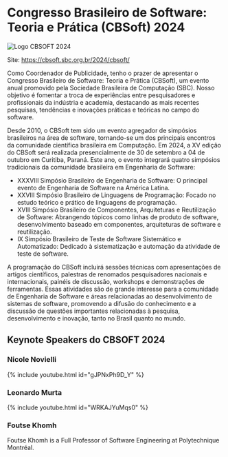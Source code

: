 # Congresso Brasileiro de Software: Teoria e Prática (CBSoft) 2024

![Logo CBSOFT 2024](https://github.com/user-attachments/assets/6877cfc7-b062-45b4-a15e-a518e67edd79)


Site: <https://cbsoft.sbc.org.br/2024/cbsoft/>


Como Coordenador de Publicidade, tenho o prazer de apresentar o Congresso Brasileiro de Software: Teoria e Prática (CBSoft), um evento anual promovido pela Sociedade Brasileira de Computação (SBC). Nosso objetivo é fomentar a troca de experiências entre pesquisadores e profissionais da indústria e academia, destacando as mais recentes pesquisas, tendências e inovações práticas e teóricas no campo do software.

Desde 2010, o CBSoft tem sido um evento agregador de simpósios brasileiros na área de software, tornando-se um dos principais encontros da comunidade científica brasileira em Computação. Em 2024, a XV edição do CBSoft será realizada presencialmente de 30 de setembro a 04 de outubro em Curitiba, Paraná. Este ano, o evento integrará quatro simpósios tradicionais da comunidade brasileira em Engenharia de Software:

- XXXVIII Simpósio Brasileiro de Engenharia de Software: O principal evento de Engenharia de Software na América Latina.
- XXVIII Simpósio Brasileiro de Linguagens de Programação: Focado no estudo teórico e prático de linguagens de programação.
- XVIII Simpósio Brasileiro de Componentes, Arquiteturas e Reutilização de Software: Abrangendo tópicos como linhas de produto de software, desenvolvimento baseado em componentes, arquiteturas de software e reutilização.
- IX Simpósio Brasileiro de Teste de Software Sistemático e Automatizado: Dedicado à sistematização e automação da atividade de teste de software.

A programação do CBSoft incluirá sessões técnicas com apresentações de artigos científicos, palestras de renomados pesquisadores nacionais e internacionais, painéis de discussão, workshops e demonstrações de ferramentas. Essas atividades são de grande interesse para a comunidade de Engenharia de Software e áreas relacionadas ao desenvolvimento de sistemas de software, promovendo a difusão do conhecimento e a discussão de questões importantes relacionadas à pesquisa, desenvolvimento e inovação, tanto no Brasil quanto no mundo.


## Keynote Speakers do CBSOFT 2024


### Nicole Novielli 

{% include youtube.html id="gJPNxPh9D_Y" %}

### Leonardo Murta

{% include youtube.html id="WRKAJYuMqs0" %}

### Foutse Khomh

Foutse Khomh is a Full Professor of Software Engineering at Polytechnique Montréal.


